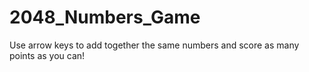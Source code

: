 # 2048_Numbers_Game

Use arrow keys to add together the same numbers and score as many points as you can!
